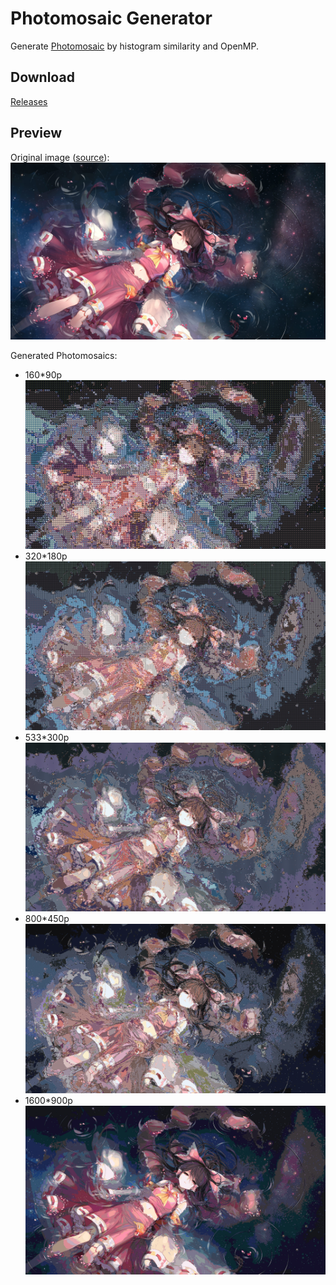 # Photomosaic Generator
Generate [Photomosaic](https://wikipedia.org/wiki/Photographic_mosaic) by histogram similarity and OpenMP.

## Download
[Releases](https://github.com/Chaoses-Ib/Photomosaic-generator/releases)

## Preview
Original image ([source](https://www.pixiv.net/artworks/34844544)):
![](docs/images/original.jpg)

Generated Photomosaics:
- 160\*90p  
  ![](docs/images/Photomosaic_90p.png)
- 320\*180p  
  ![](docs/images/Photomosaic_180p.png)
- 533\*300p  
  ![](docs/images/Photomosaic_300p.png)
- 800\*450p  
  ![](docs/images/Photomosaic_450p.png)
- 1600\*900p  
  ![](docs/images/Photomosaic_900p.png)
